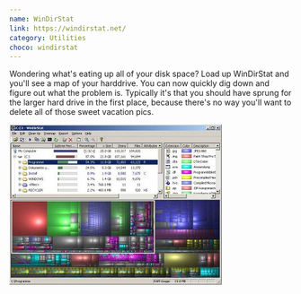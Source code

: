```yaml
---
name: WinDirStat
link: https://windirstat.net/
category: Utilities
choco: windirstat
---
```


Wondering what's eating up all of your disk space?  Load up WinDirStat and
you'll see a map of your harddrive.  You can now quickly dig down and figure out
what the problem is.  Typically it's that you should have sprung for the larger
hard drive in the first place, because there's no way you'll want to delete all
of those sweet vacation pics.

![WinDirStat](/assets/software/WinDirStat.png)

